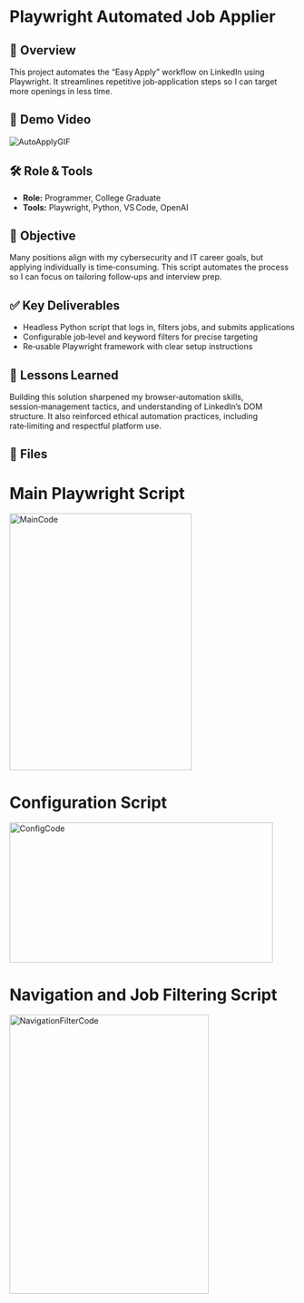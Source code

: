 # Playwright Automated Job Applier

## 📜 Overview
This project automates the “Easy Apply” workflow on LinkedIn using Playwright. It streamlines repetitive job‑application steps so I can target more openings in less time.

## 🎥 Demo Video

![AutoApplyGIF](https://github.com/user-attachments/assets/7a904ceb-1515-48a5-8ac8-95ef9cd19af6)

## 🛠️ Role & Tools
- **Role:** Programmer, College Graduate  
- **Tools:** Playwright, Python, VS Code, OpenAI

## 🎯 Objective
Many positions align with my cybersecurity and IT career goals, but applying individually is time‑consuming. This script automates the process so I can focus on tailoring follow‑ups and interview prep.

## ✅ Key Deliverables
- Headless Python script that logs in, filters jobs, and submits applications
- Configurable job‑level and keyword filters for precise targeting
- Re‑usable Playwright framework with clear setup instructions

## 🧠 Lessons Learned
Building this solution sharpened my browser‑automation skills, session‑management tactics, and understanding of LinkedIn’s DOM structure. It also reinforced ethical automation practices, including rate‑limiting and respectful platform use.

## 📌 Files
# Main Playwright Script

<img width="320.5" height="453" alt="MainCode" src="https://github.com/user-attachments/assets/c0d34a59-2500-42bf-8788-f5bbb9c0098d" />

# Configuration Script

<img width="464" height="247" alt="ConfigCode" src="https://github.com/user-attachments/assets/f2e0de03-1333-4cd7-84cb-ac0d0c69b0b3" />

# Navigation and Job Filtering Script

<img width="350.6" height="492" alt="NavigationFilterCode" src="https://github.com/user-attachments/assets/fe59fa62-74fd-498e-bf3b-a0643b22cad9" />


